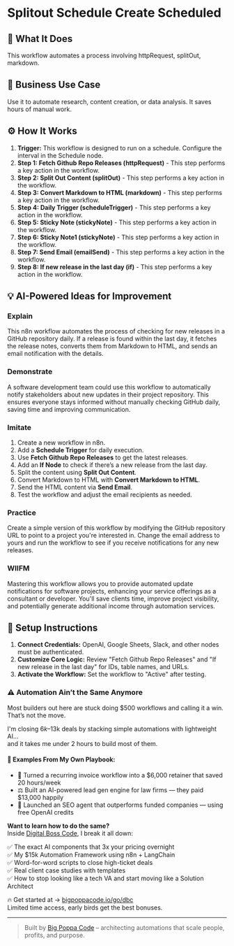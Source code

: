 # Splitout Schedule Create Scheduled

## 🚀 What It Does
This workflow automates a process involving httpRequest, splitOut, markdown.

## 💼 Business Use Case
Use it to automate research, content creation, or data analysis. It saves hours of manual work.

## ⚙️ How It Works
1.  **Trigger:** This workflow is designed to run on a schedule. Configure the interval in the Schedule node.
2. **Step 1: Fetch Github Repo Releases (httpRequest)** - This step performs a key action in the workflow.
3. **Step 2: Split Out Content (splitOut)** - This step performs a key action in the workflow.
4. **Step 3: Convert Markdown to HTML (markdown)** - This step performs a key action in the workflow.
5. **Step 4: Daily Trigger (scheduleTrigger)** - This step performs a key action in the workflow.
6. **Step 5: Sticky Note (stickyNote)** - This step performs a key action in the workflow.
7. **Step 6: Sticky Note1 (stickyNote)** - This step performs a key action in the workflow.
8. **Step 7: Send Email (emailSend)** - This step performs a key action in the workflow.
9. **Step 8: If new release in the last day (if)** - This step performs a key action in the workflow.

## 💡 AI-Powered Ideas for Improvement
### Explain
This n8n workflow automates the process of checking for new releases in a GitHub repository daily. If a release is found within the last day, it fetches the release notes, converts them from Markdown to HTML, and sends an email notification with the details.

### Demonstrate
A software development team could use this workflow to automatically notify stakeholders about new updates in their project repository. This ensures everyone stays informed without manually checking GitHub daily, saving time and improving communication.

### Imitate
1. Create a new workflow in n8n.
2. Add a **Schedule Trigger** for daily execution.
3. Use **Fetch Github Repo Releases** to get the latest releases.
4. Add an **If Node** to check if there’s a new release from the last day.
5. Split the content using **Split Out Content**.
6. Convert Markdown to HTML with **Convert Markdown to HTML**.
7. Send the HTML content via **Send Email**.
8. Test the workflow and adjust the email recipients as needed.

### Practice
Create a simple version of this workflow by modifying the GitHub repository URL to point to a project you're interested in. Change the email address to yours and run the workflow to see if you receive notifications for any new releases.

### WIIFM
Mastering this workflow allows you to provide automated update notifications for software projects, enhancing your service offerings as a consultant or developer. You'll save clients time, improve project visibility, and potentially generate additional income through automation services.

## 🔧 Setup Instructions
1. **Connect Credentials:** OpenAI, Google Sheets, Slack, and other nodes must be authenticated.
2. **Customize Core Logic:** Review "Fetch Github Repo Releases" and "If new release in the last day" for IDs, table names, and URLs.
3. **Activate the Workflow:** Set the workflow to "Active" after testing.

### ⚠️ Automation Ain’t the Same Anymore

Most builders out here are stuck doing $500 workflows and calling it a win.  
That’s not the move.  

I'm closing $6k–$13k deals by stacking simple automations with lightweight AI...  
and it takes me under 2 hours to build most of them.

#### 🧠 Examples From My Own Playbook:
- 🔁 Turned a recurring invoice workflow into a $6,000 retainer that saved 20 hours/week  
- ⚖️ Built an AI-powered lead gen engine for law firms — they paid $13,000 happily  
- 🚀 Launched an SEO agent that outperforms funded companies — using free OpenAI credits  

**Want to learn how to do the same?**  
Inside [Digital Boss Code](https://bigpoppacode.io/go/dbc), I break it all down:

✅ The exact AI components that 3x your pricing overnight  
✅ My $15k Automation Framework using n8n + LangChain  
✅ Word-for-word scripts to close high-ticket deals  
✅ Real client case studies with templates  
✅ How to stop looking like a tech VA and start moving like a Solution Architect  

🔥 Get started at → [bigpoppacode.io/go/dbc](https://bigpoppacode.io/go/dbc)  
Limited time access, early birds get the best bonuses.

---
> Built by [Big Poppa Code](https://bigpoppacode.io) – architecting automations that scale people, profits, and purpose.
